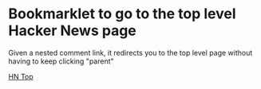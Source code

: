 # Bookmarklet to go to the top level Hacker News page

Given a nested comment link, it redirects you to the top level page without having to keep clicking "parent"

<a href="javascript:(function(){var s=document.createElement('script');s.setAttribute('src','https://cdn.rawgit.com/benjiman/hntop/master/hntop.js');document.body.appendChild(s);})();">HN Top</a>

